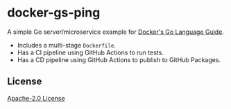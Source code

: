 # docker-gs-ping

A simple Go server/microservice example for [Docker's Go Language Guide](https://docs.docker.com/language/golang/).

- Includes a multi-stage `Dockerfile`.
- Has a CI pipeline using GitHub Actions to run tests.
- Has a CD pipeline using GitHub Actions to publish to GitHub Packages.

## License

[Apache-2.0 License](LICENSE)
